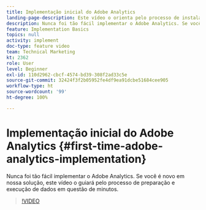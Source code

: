 ```yaml
---
title: Implementação inicial do Adobe Analytics
landing-page-description: Este vídeo o orienta pelo processo de instalação e execução dos dados do Adobe Analytics em questão de minutos.
description: Nunca foi tão fácil implementar o Adobe Analytics. Se você é novo em nossa solução, este vídeo o guiará pelo processo de preparação e execução de dados em questão de minutos.
feature: Implementation Basics
topics: null
activity: implement
doc-type: feature video
team: Technical Marketing
kt: 2362
role: User
level: Beginner
exl-id: 110d2962-cbcf-4574-bd39-308f2ad33c5e
source-git-commit: 32424f3f2b05952fe4df9ea91dcbe51684cee905
workflow-type: ht
source-wordcount: '99'
ht-degree: 100%

---
```


# Implementação inicial do Adobe Analytics {#first-time-adobe-analytics-implementation}

Nunca foi tão fácil implementar o Adobe Analytics. Se você é novo em nossa solução, este vídeo o guiará pelo processo de preparação e execução de dados em questão de minutos.

>[!VIDEO](https://video.tv.adobe.com/v/25456/?quality=12)
